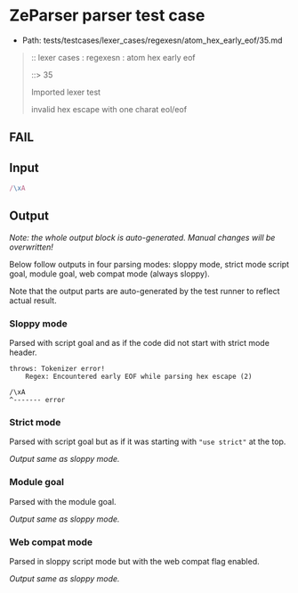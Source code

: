 # ZeParser parser test case

- Path: tests/testcases/lexer_cases/regexesn/atom_hex_early_eof/35.md

> :: lexer cases : regexesn : atom hex early eof
>
> ::> 35
>
> Imported lexer test
>
> invalid hex escape with one charat eol/eof

## FAIL

## Input

`````js
/\xA
`````

## Output

_Note: the whole output block is auto-generated. Manual changes will be overwritten!_

Below follow outputs in four parsing modes: sloppy mode, strict mode script goal, module goal, web compat mode (always sloppy).

Note that the output parts are auto-generated by the test runner to reflect actual result.

### Sloppy mode

Parsed with script goal and as if the code did not start with strict mode header.

`````
throws: Tokenizer error!
    Regex: Encountered early EOF while parsing hex escape (2)

/\xA
^------- error
`````

### Strict mode

Parsed with script goal but as if it was starting with `"use strict"` at the top.

_Output same as sloppy mode._

### Module goal

Parsed with the module goal.

_Output same as sloppy mode._

### Web compat mode

Parsed in sloppy script mode but with the web compat flag enabled.

_Output same as sloppy mode._
